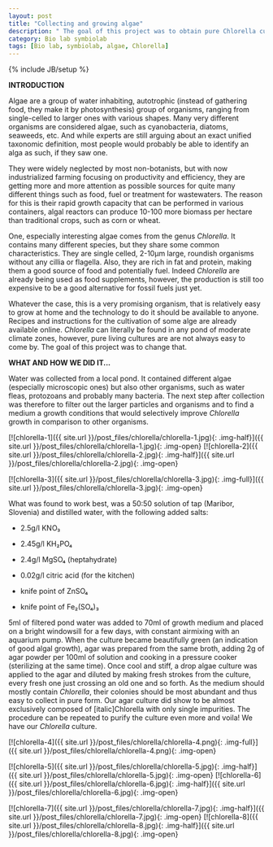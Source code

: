 ```yaml
---
layout: post
title: "Collecting and growing algae"
description: " The goal of this project was to obtain pure Chlorella cultures."
category: Bio lab symbiolab
tags: [Bio lab, symbiolab, algae, Chlorella]
---
```

{% include JB/setup %}


**INTRODUCTION**

Algae are a group of water inhabiting, autotrophic (instead of gathering food, they make it by photosynthesis) group of organisms, ranging from single-celled to larger ones with various shapes. Many very different organisms are considered algae, such as cyanobacteria, diatoms, seaweeds, etc. And while experts are still arguing about an exact unified taxonomic definition, most people would probably be able to identify an alga as such, if they saw one.

They were widely neglected by most non-botanists, but with now industrialized farming focusing on productivity and efficiency, they are getting more and more attention as possible sources for quite many different things such as food, fuel or treatment for wastewaters. The reason for this is their rapid growth capacity that can be performed in various containers, algal reactors can produce 10-100 more biomass per hectare than traditional crops, such as corn or wheat.

One, especially interesting algae comes from the genus _Chlorella_. It contains many different species, but they share some common characteristics. They are single celled, 2-10µm large, roundish organisms without any cillia or flagella. Also, they are rich in fat and protein, making them a good source of food and potentially fuel. Indeed _Chlorella_ are already being used as food supplements, however, the production is still too expensive to be a good alternative for fossil fuels just yet.

Whatever the case, this is a very promising organism, that is relatively easy to grow at home and the technology to do it should be available to anyone. Recipes and instructions for the cultivation of some alge are already available online. _Chlorella_ can literally be found in any pond of moderate climate zones,  however, pure living cultures are are not always easy to come by. The goal of this project was to change that. 

**WHAT AND HOW WE DID IT...**

Water was collected from a local pond. It contained different algae (especially microscopic ones) but also other organisms, such as water fleas, protozoans and probably many bacteria. The next step after collection was therefore to filter out the larger particles and organisms and to find a medium a growth conditions that would selectively improve _Chlorella_ growth in comparison to other organisms.

[![chlorella-1]({{ site.url }}/post_files/chlorella/chlorella-1.jpg){: .img-half}]({{ site.url }}/post_files/chlorella/chlorella-1.jpg){: .img-open}
[![chlorella-2]({{ site.url }}/post_files/chlorella/chlorella-2.jpg){: .img-half}]({{ site.url }}/post_files/chlorella/chlorella-2.jpg){: .img-open}

[![chlorella-3]({{ site.url }}/post_files/chlorella/chlorella-3.jpg){: .img-full}]({{ site.url }}/post_files/chlorella/chlorella-3.jpg){: .img-open}

What was found to work best, was a 50:50 solution of tap (Maribor, Slovenia) and distilled water, with the following added salts:

- 2.5g/l KNO₃

- 2.45g/l KH₂PO₄

- 2.4g/l MgSO₄ (heptahydrate)

- 0.02g/l citric acid (for the kitchen)

- knife point of ZnSO₄

- knife point of Fe₂(SO₄)₃

5ml of filtered pond water was added to 70ml of growth medium and placed on a bright windowsill for a few days, with constant airmixing with an aquarium pump. When the culture became beautifully green (an indication of good algal growth), agar was prepared from the same broth, adding 2g of agar powder per 100ml of solution and cooking in a pressure cooker (sterilizing at the same time). Once cool and stiff, a drop algae culture was applied to the agar and diluted by making fresh strokes from the culture, every fresh one just crossing an old one and so forth. As the medium should mostly contain _Chlorella_, their colonies should be most abundant and thus easy to collect in pure form. Our agar culture did show to be almost exclusively composed of [italic]Chlorella with only single impurities. The procedure can be repeated to purify the culture even more and voila! We have our _Chlorella_ culture.

[![chlorella-4]({{ site.url }}/post_files/chlorella/chlorella-4.png){: .img-full}]({{ site.url }}/post_files/chlorella/chlorella-4.png){: .img-open}

[![chlorella-5]({{ site.url }}/post_files/chlorella/chlorella-5.jpg){: .img-half}]({{ site.url }}/post_files/chlorella/chlorella-5.jpg){: .img-open}
[![chlorella-6]({{ site.url }}/post_files/chlorella/chlorella-6.jpg){: .img-half}]({{ site.url }}/post_files/chlorella/chlorella-6.jpg){: .img-open}

[![chlorella-7]({{ site.url }}/post_files/chlorella/chlorella-7.jpg){: .img-half}]({{ site.url }}/post_files/chlorella/chlorella-7.jpg){: .img-open}
[![chlorella-8]({{ site.url }}/post_files/chlorella/chlorella-8.jpg){: .img-half}]({{ site.url }}/post_files/chlorella/chlorella-8.jpg){: .img-open}

